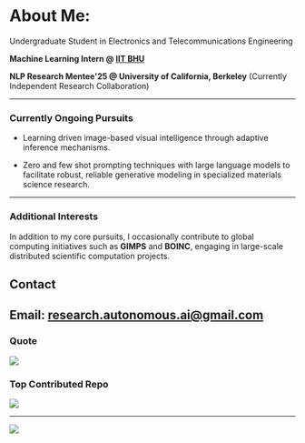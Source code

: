 


# About Me:
 Undergraduate Student in Electronics and Telecommunications Engineering<br>

**Machine Learning Intern @ [IIT BHU](https://www.iitbhu.ac.in)**
 
**NLP Research Mentee'25 @ University of California, Berkeley**
(Currently Independent Research Collaboration) 

---

### Currently Ongoing Pursuits

- Learning driven image-based visual intelligence through adaptive inference mechanisms.

- Zero and few shot prompting techniques with large language models to facilitate robust, reliable generative modeling in specialized materials science research.
  
---

### Additional Interests

In addition to my core pursuits, I occasionally contribute to global computing initiatives such as **GIMPS** and **BOINC**, engaging in large-scale distributed scientific computation projects.

##  Contact
**Email:** [research.autonomous.ai@gmail.com](mailto:research.autonomous.ai@gmail.com)
---


###  Quote
![](https://quotes-github-readme.vercel.app/api?type=horizontal&theme=radical)

###  Top Contributed Repo
![](https://github-contributor-stats.vercel.app/api?username=Alphino1&limit=5&theme=dark&combine_all_yearly_contributions=true)

---
[![](https://visitcount.itsvg.in/api?id=Alphino1&icon=0&color=0)](https://visitcount.itsvg.in)

<!-- Proudly created with GPRM ( https://gprm.itsvg.in ) -->
